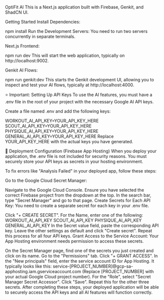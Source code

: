 OptiFit AI
This is a Next.js application built with Firebase, Genkit, and ShadCN UI.

Getting Started
Install Dependencies:

npm install
Run the Development Servers: You need to run two servers concurrently in separate terminals.

Next.js Frontend:

npm run dev
This will start the web application, typically on http://localhost:9002.

Genkit AI Flows:

npm run genkit:dev
This starts the Genkit development UI, allowing you to inspect and test your AI flows, typically at http://localhost:4000.

⭐️ Important: Setting Up API Keys
To use the AI features, you must have a .env file in the root of your project with the necessary Google AI API keys.

Create a file named .env and add the following keys:

WORKOUT_AI_API_KEY=YOUR_API_KEY_HERE
SCOUT_AI_API_KEY=YOUR_API_KEY_HERE
PHYSIQUE_AI_API_KEY=YOUR_API_KEY_HERE
GENERAL_AI_API_KEY=YOUR_API_KEY_HERE
Replace YOUR_API_KEY_HERE with the actual keys you have generated.

🚀 Deployment Configuration (Firebase App Hosting)
When you deploy your application, the .env file is not included for security reasons. You must securely store your API keys as secrets in your hosting environment.

To fix errors like "Analysis Failed" in your deployed app, follow these steps:

Go to the Google Cloud Secret Manager:

Navigate to the Google Cloud Console.
Ensure you have selected the correct Firebase project from the dropdown at the top.
In the search bar, type "Secret Manager" and go to that page.
Create Secrets for Each API Key: You need to create a separate secret for each key in your .env file.

Click "+ CREATE SECRET".
For the Name, enter one of the following:
WORKOUT_AI_API_KEY
SCOUT_AI_API_KEY
PHYSIQUE_AI_API_KEY
GENERAL_AI_API_KEY
In the Secret value field, paste the corresponding API key.
Leave the other settings as default and click "Create secret".
Repeat this process for all four API keys.
Grant Access to the Service Account: Your App Hosting environment needs permission to access these secrets.

On the Secret Manager page, find one of the secrets you just created and click on its name.
Go to the "Permissions" tab.
Click "+ GRANT ACCESS".
In the "New principals" field, enter the service account ID for App Hosting. It typically looks like this: service-[PROJECT_NUMBER]@gcp-sa-apphosting.iam.gserviceaccount.com (Replace [PROJECT_NUMBER] with your actual Google Cloud project number).
For the "Role", select "Secret Manager Secret Accessor".
Click "Save".
Repeat this for the other three secrets.
After completing these steps, your deployed application will be able to securely access the API keys and all AI features will function correctly.
